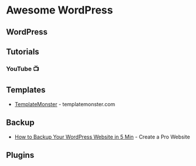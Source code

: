 # Awesome WordPress

## WordPress

## Tutorials
### YouTube 📺


## Templates
* [TemplateMonster](https://www.templatemonster.com/wordpress-themes.php) - templatemonster.com

## Backup
* [How to Backup Your WordPress Website in 5 Min](https://www.youtube.com/watch?v=bmx39y_8tOs) - Create a Pro Website

## Plugins
